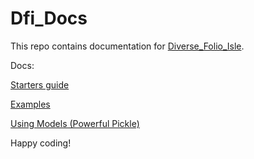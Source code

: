 # Dfi_Docs

This repo contains documentation for [Diverse_Folio_Isle](https://github.com/peder2911/Diverse_Folio_Isle). 

Docs:

[Starters guide](./docs/prio_starters_guide.md)

[Examples](./docs/prio_example_runs.md)

[Using Models (Powerful Pickle)](./docs/using_powerful_pickle.md)

Happy coding!
